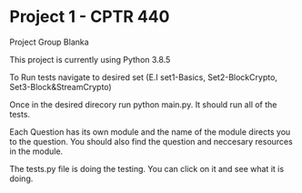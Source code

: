 # Project 1 - CPTR 440

Project Group Blanka


This project is currently using Python 3.8.5

To Run tests navigate to desired set (E.I set1-Basics, Set2-BlockCrypto, Set3-Block&StreamCrypto)

Once in the desired direcory run python main.py. It should run all of the tests.

Each Question has its own module and the name of the module directs you to the question. 
You should also find the question and neccesary resources in the module.

The tests.py file is doing the testing. You can click on it and see what it is doing.